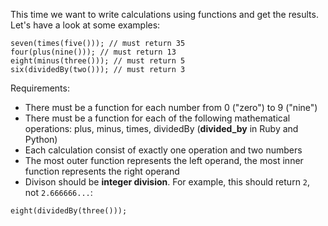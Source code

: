 This time we want to write calculations using functions and get the results. Let's have a look at some examples:

```
seven(times(five())); // must return 35
four(plus(nine())); // must return 13
eight(minus(three())); // must return 5
six(dividedBy(two())); // must return 3
```

Requirements:

* There must be a function for each number from 0 ("zero") to 9 ("nine")
* There must be a function for each of the following mathematical operations: plus, minus, times, dividedBy (**divided_by** in Ruby and Python)
* Each calculation consist of exactly one operation and two numbers
* The most outer function represents the left operand, the most inner function represents the right operand
* Divison should be **integer division**. For example, this should return `2`, not `2.666666...`:

```
eight(dividedBy(three()));
```